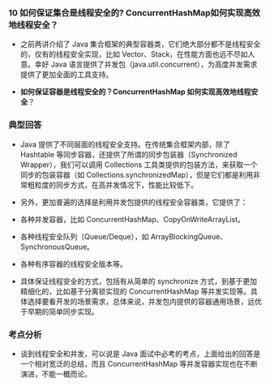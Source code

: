 ### 10 如何保证集合是线程安全的? ConcurrentHashMap如何实现高效地线程安全？
>
- 之前两讲介绍了 Java 集合框架的典型容器类，它们绝大部分都不是线程安全的，仅有的线程安全实现，比如 Vector、Stack，在性能方面也远不尽如人意。幸好 Java 语言提供了并发包（java.util.concurrent），为高度并发需求提供了更加全面的工具支持。
>
- **如何保证容器是线程安全的？ConcurrentHashMap 如何实现高效地线程安全**？
>
### 典型回答
- Java 提供了不同层面的线程安全支持。在传统集合框架内部，除了 Hashtable 等同步容器，还提供了所谓的同步包装器（Synchronized Wrapper），我们可以调用 Collections 工具类提供的包装方法，来获取一个同步的包装容器（如 Collections.synchronizedMap），但是它们都是利用非常粗粒度的同步方式，在高并发情况下，性能比较低下。
>
- 另外，更加普遍的选择是利用并发包提供的线程安全容器类，它提供了：
>
- 各种并发容器，比如 ConcurrentHashMap、CopyOnWriteArrayList。
>
- 各种线程安全队列（Queue/Deque），如 ArrayBlockingQueue、SynchronousQueue。
>
- 各种有序容器的线程安全版本等。
>
- 具体保证线程安全的方式，包括有从简单的 synchronize 方式，到基于更加精细化的，比如基于分离锁实现的 ConcurrentHashMap 等并发实现等。具体选择要看开发的场景需求，总体来说，并发包内提供的容器通用场景，远优于早期的简单同步实现。
>
### 考点分析
- 谈到线程安全和并发，可以说是 Java 面试中必考的考点，上面给出的回答是一个相对宽泛的总结，而且 ConcurrentHashMap 等并发容器实现也在不断演进，不能一概而论。
>




